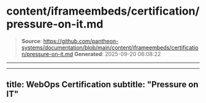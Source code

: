 # content/iframeembeds/certification/pressure-on-it.md

> **Source**: https://github.com/pantheon-systems/documentation/blob/main/content/iframeembeds/certification/pressure-on-it.md
> **Generated**: 2025-09-20 06:08:22

---

---
title: WebOps Certification
subtitle: "Pressure on IT"
---

<Partial file="certification-guide/pressure-on-it.md" />
